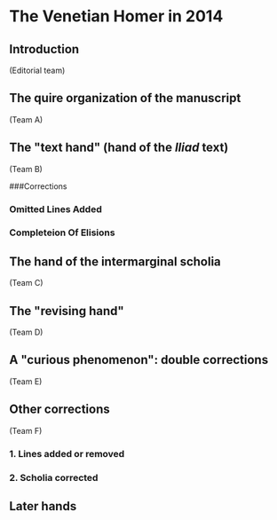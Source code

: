 # The Venetian Homer in 2014 #

## Introduction

(Editorial team)

## The quire organization of the manuscript ##

(Team A)

## The "text hand" (hand of the *Iliad* text) ##

(Team B)

###Corrections

### Omitted Lines Added

### Completeion Of Elisions

[correction1img]: urn:cite:hmt:vaimg.VA030RN-0031@0.1632,0.4303,0.0302,0.0235

## The hand of the intermarginal scholia ##


(Team C)


## The "revising hand" ##

(Team D)


## A "curious phenomenon":  double corrections ##


(Team E)


## Other corrections ##

(Team F)

### 1. Lines added or removed ###

### 2. Scholia corrected ###


## Later hands ##





